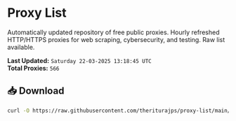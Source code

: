 # Proxy List

Automatically updated repository of free public proxies. Hourly refreshed HTTP/HTTPS proxies for web scraping, cybersecurity, and testing. Raw list available.

**Last Updated:** `Saturday 22-03-2025 13:18:45 UTC`  
**Total Proxies:** `566`

## 📥 Download
```bash
curl -O https://raw.githubusercontent.com/theriturajps/proxy-list/main/proxies.txt
